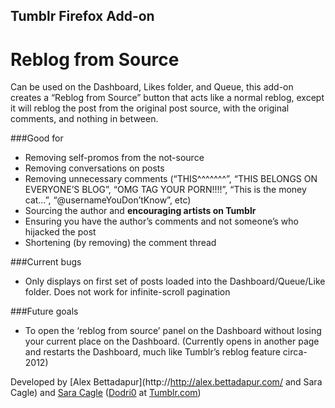 ## Tumblr Firefox Add-on
# Reblog from Source
Can be used on the Dashboard, Likes folder, and Queue, this add-on creates a “Reblog from Source” button that acts like a normal reblog, except it will reblog the post from the original post source, with the original comments, and nothing in between.

###Good for

* Removing self-promos from the not-source
* Removing conversations on posts
* Removing unnecessary comments (“THIS^^^^^^^”, “THIS BELONGS ON EVERYONE’S BLOG”, “OMG TAG YOUR PORN!!!!”, “This is the money cat…”, “@usernameYouDon’tKnow”, etc)
* Sourcing the author and **encouraging artists on Tumblr**
* Ensuring you have the author’s comments and not someone’s who hijacked the post
* Shortening (by removing) the comment thread

###Current bugs

* Only displays on first set of posts loaded into the Dashboard/Queue/Like folder. Does not work for infinite-scroll pagination

###Future goals

* To open the ‘reblog from source’ panel on the Dashboard without losing your current place on the Dashboard. (Currently opens in another page and restarts the Dashboard, much like Tumblr’s reblog feature circa-2012)

Developed by [Alex Bettadapur](http://http://alex.bettadapur.com/ and Sara Cagle) and [Sara Cagle](http://saracagle.com) ([Dodri0](http://dodri0.tumblr.com) at [Tumblr.com](http://tumblr.com))